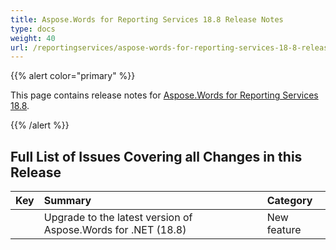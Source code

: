 ```yaml
---
title: Aspose.Words for Reporting Services 18.8 Release Notes
type: docs
weight: 40
url: /reportingservices/aspose-words-for-reporting-services-18-8-release-notes/
---
```


{{% alert color="primary" %}} 

This page contains release notes for [Aspose.Words for Reporting Services 18.8](https://downloads.aspose.com/words/reportingservices/new-releases/aspose.word-for-reporting-services-18.8-\(msi\)/).

{{% /alert %}} 
## **Full List of Issues Covering all Changes in this Release**

|**Key**|**Summary**|**Category**|
| :- | :- | :- |
| |Upgrade to the latest version of Aspose.Words for .NET (18.8)|New feature|

